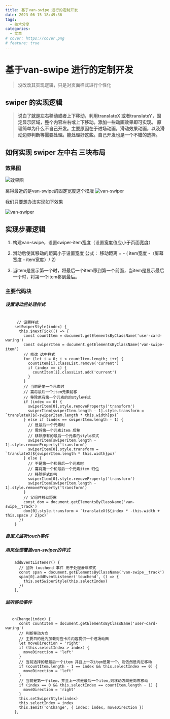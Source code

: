```yaml
---
title: 基于van-swipe 进行的定制开发
date: 2023-06-15 18:49:36
tags:
  - 技术分享
categories:
  - 文章
# cover: https://cover.png
# feature: true
---
```


# 基于van-swipe 进行的定制开发

> 没改改其实现逻辑，只是对页面样式进行个性化

## swiper 的实现逻辑

> **说白了就是左右移动或者上下移动，利用translateX 或者translateY，固定显示区域，整个内容左右或上下移动。添加一些动画效果即可实现。**
> **原理简单为什么不自己开发。主要原因在于进场动画，滑动效果动画，以及滑动边界判断等需要处理。能处理好这些。自己开发也是一个不错的选择。**


## 如何实现 swiper 左中右 三块布局

### 效果图
![效果图](./img/tu01.png)

离得最近的是van-swipe的固定宽度这个模版
![van-swiper](./img/tu03.png)

我们只要想办法实现如下效果

![van-swiper](./img/tu02.png)


## 实现步骤逻辑

1. 构建van-swipe，设置swiper-item宽度（设置宽度值应小于页面宽度）

2. 滑动后使其移动的距离小于设置宽度 公式： 移动距离 = - ( item宽度 -（屏幕宽度 - item宽度）/ 2) 

3. 当item是显示第一个时，将最后一个item移到第一个前面，当item是显示最后一个时，将第一个item移到最后。

### 主要代码块

##### 设置滑动后处理样式
``` vue

     // 设置样式
    setSwiperStyle(index) {
      this.$nextTick(() => {
        const countItem = document.getElementsByClassName('user-card-waring')
        const swiperItem = document.getElementsByClassName('van-swipe-item')
        // 修改 选中样式
        for (let i = 0; i < countItem.length; i++) {
          countItem[i].classList.remove('current')
          if (index == i) {
            countItem[i].classList.add('current')
          }
        }
        // 当前是第一个元素时
        // 需将最后一个item元素前移
        // 移除原有第一个元素的的style样式
        if (index == 0) {
          swiperItem[0].style.removeProperty('transform')
          swiperItem[swiperItem.length - 1].style.transform = `translateX(${-swiperItem.length * this.width}px)`
        } else if (index == swiperItem.length - 1) {
          // 是最后一个元素时
          // 需将第一个元素item 后移
          // 移除原有的最后一个元素的style样式
          swiperItem[swiperItem.length - 1].style.removeProperty('transform')
          swiperItem[0].style.transform = `translateX(${swiperItem.length * this.width}px)`
        } else {
          // 不是第一个和最后一个元素时
          // 需将第一个和最后一个元素item 归位
          // 移除样式即可
          swiperItem[0].style.removeProperty('transform')
          swiperItem[swiperItem.length - 1].style.removeProperty('transform')
        }
        // 父组件移动距离
        const dom = document.getElementsByClassName('van-swipe__track')
        dom[0].style.transform = `translateX(${index * -this.width + this.space / 2}px)`
      })
    }
```

##### 自定义监听touch事件
##### 用来处理覆盖van-swiper的样式
```vue
    addEventListener() {
      // 监听 touchend 事件 用于处理滑块样式
      const span = document.getElementsByClassName('van-swipe__track')
      span[0].addEventListener('touchend', () => {
        this.setSwiperStyle(this.selectIndex)
      })
    },

```

##### 监听移动事件
```vue 

   onChange(index) {
      const countItem = document.getElementsByClassName('user-card-waring')
      // 判断移动方向
      // 主要目的是为加载对应卡片内容提供一个进场动画
      let moveDirection = 'right'
      if (this.selectIndex > index) {
        moveDirection = 'left'
      }
      // 当前选择的是最后一个item 并且上一次item是第一个。则依然是向左移动
      if (countItem.length - 1 == index && this.selectIndex == 0) {
        moveDirection = 'left'
      }
      // 当前是第一个item，并且上一次是最后一个item,则移动方向是向右移动
      if (index == 0 && this.selectIndex == countItem.length - 1) {
        moveDirection = 'right'
      }
      this.setSwiperStyle(index)
      this.selectIndex = index
      this.$emit('onChange', { index: index, moveDirection })
    },

```
